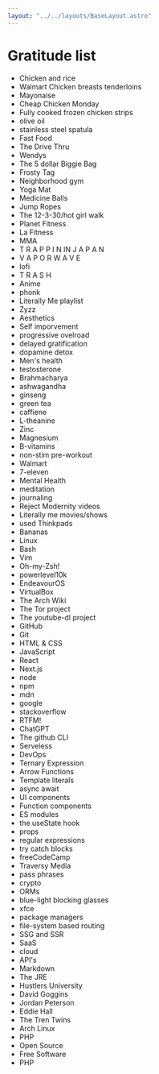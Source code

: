 ```yaml
---
layout: "../../layouts/BaseLayout.astro"
---
```


# Gratitude list

- Chicken and rice
- Walmart Chicken breasts tenderloins
- Mayonaise
- Cheap Chicken Monday
- Fully cooked frozen chicken strips
- olive oil
- stainless steel spatula
- Fast Food
- The Drive Thru
- Wendys
- The 5 dollar Biggie Bag
- Frosty Tag
- Neighborhood gym
- Yoga Mat
- Medicine Balls
- Jump Ropes
- The 12-3-30/hot girl walk
- Planet Fitness
- La Fitness
- MMA
- T R A P P I N IN J A P A N
- V A P O R W A V E
- lofi
- T R A S H
- Anime
- phonk
- Literally Me playlist
- Zyzz
- Aesthetics
- Self imporvement
- progressive ovelroad
- delayed gratification
- dopamine detox
- Men's health
- testosterone
- Brahmacharya
- ashwagandha
- ginseng
- green tea
- caffiene
- L-theanine
- Zinc
- Magnesium
- B-vitamins
- non-stim pre-workout
- Walmart
- 7-eleven
- Mental Health
- meditation
- journaling
- Reject Modernity videos
- Literally me movies/shows
- used Thinkpads
- Bananas
- Linux
- Bash
- Vim
- Oh-my-Zsh!
- powerlevel10k
- EndeavourOS
- VirtualBox
- The Arch Wiki
- The Tor project
- The youtube-dl project
- GitHub
- Git
- HTML & CSS
- JavaScript
- React
- Next.js
- node
- npm
- mdn
- google
- stackoverflow
- RTFM!
- ChatGPT
- The github CLI
- Serveless
- DevOps
- Ternary Expression
- Arrow Functions
- Template literals
- async await
- UI components
- Function components
- ES modules
- the useState hook
- props
- regular expressions
- try catch blocks
- freeCodeCamp
- Traversy Media
- pass phrases
- crypto
- ORMs
- blue-light blocking glasses
- xfce
- package managers
- file-system based routing
- SSG and SSR
- SaaS
- cloud
- API's
- Markdown
- The JRE
- Hustlers University
- David Goggins
- Jordan Peterson
- Eddie Hall
- The Tren Twins
- Arch Linux
- PHP
- Open Source
- Free Software
- PHP
